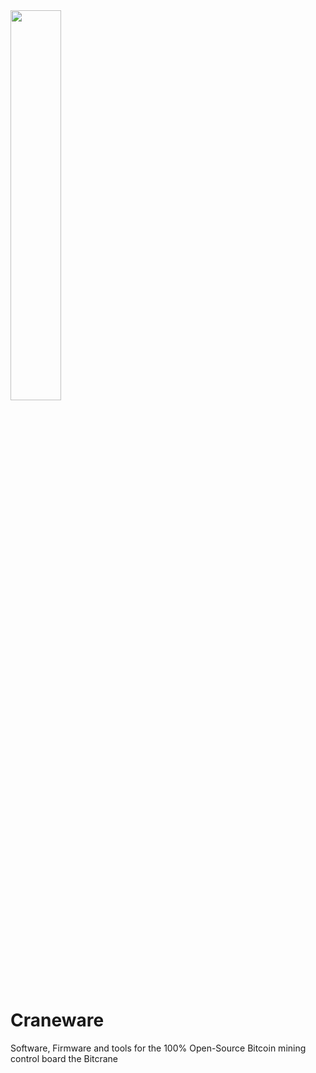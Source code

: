 <img src="https://github.com/BeeEvolved/CraneWare/blob/main/images/craneware2.png" style="width: 40%;" >

# Craneware
Software, Firmware and tools for the 100% Open-Source Bitcoin mining control board the Bitcrane



